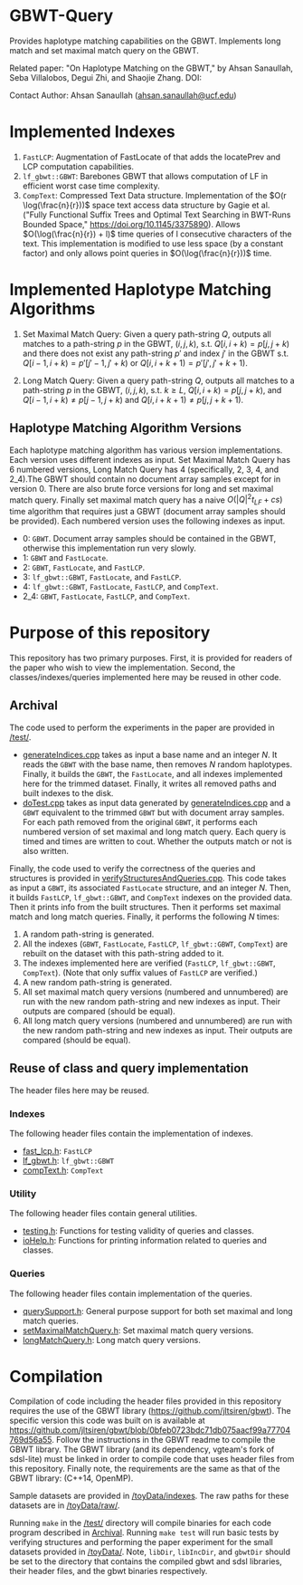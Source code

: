 # GBWT-Query

Provides haplotype matching capabilities on the GBWT. Implements long match and set maximal match query on the GBWT. 

Related paper: "On Haplotype Matching on the GBWT," by Ahsan Sanaullah, Seba Villalobos, Degui Zhi, and Shaojie Zhang. DOI: 

Contact Author: Ahsan Sanaullah (ahsan.sanaullah@ucf.edu)

# Implemented Indexes
1. `FastLCP`: Augmentation of FastLocate of that adds the locatePrev and LCP computation capabilities.
2. `lf_gbwt::GBWT`: Barebones GBWT that allows computation of LF in efficient worst case time complexity.
3. `CompText`: Compressed Text Data structure. Implementation of the $O(r \log(\frac{n}{r}))$ space text access data structure by Gagie et al. ("Fully Functional Suffix Trees and Optimal Text Searching in BWT-Runs Bounded Space," https://doi.org/10.1145/3375890). Allows $O(\log(\frac{n}{r}) + l)$ time queries of l consecutive characters of the text. This implementation is modified to use less space (by a constant factor) and only allows point queries in $O(\log(\frac{n}{r}))$ time.

# Implemented Haplotype Matching Algorithms
1. Set Maximal Match Query: Given a query path-string $Q$, outputs all matches to a path-string $p$ in the GBWT, $(i,j,k)$, s.t. $Q[i,i+k) = p[j,j+k)$ and there does not exist any path-string $p'$ and index $j'$ in the GBWT s.t. $Q[i-1,i+k) = p'[j'-1, j'+k)$ or $Q[i,i+k+1) = p'[j', j'+k+1)$.
   
3. Long Match Query: Given a query path-string $Q$, outputs all matches to a path-string $p$ in the GBWT, $(i,j,k)$, s.t. $k \geq L$, $Q[i,i+k) = p[j,j+k)$, and $Q[i-1,i+k) \neq p[j-1, j+k)$ and $Q[i,i+k+1) \neq p[j,j+k+1)$.

## Haplotype Matching Algorithm Versions
Each haplotype matching algorithm has various version implementations. Each version uses different indexes as input. Set Maximal Match Query has 6 numbered versions, Long Match Query has 4 (specifically, 2, 3, 4, and 2_4).The GBWT should contain no document array samples except for in version 0. There are also brute force versions for long and set maximal match query. Finally set maximal match query has a naive $O(|Q|^2t_{LF}+cs)$ time algorithm that requires just a GBWT (document array samples should be provided). Each numbered version uses the following indexes as input. 
* 0: `GBWT`. Document array samples should be contained in the GBWT, otherwise this implementation run very slowly.
* 1: `GBWT` and `FastLocate`.
* 2: `GBWT`, `FastLocate`, and `FastLCP`.
* 3: `lf_gbwt::GBWT`, `FastLocate`, and `FastLCP`.
* 4: `lf_gbwt::GBWT`, `FastLocate`, `FastLCP`, and `CompText`.
* 2_4: `GBWT`, `FastLocate`, `FastLCP`, and `CompText`.

# Purpose of this repository
This repository has two primary purposes. First, it is provided for readers of the paper who wish to view the implementation. Second, the classes/indexes/queries implemented here may be reused in other code. 
## Archival
The code used to perform the experiments in the paper are provided in [/test/](/test/). 
* [generateIndices.cpp](/test/generateIndices.cpp) takes as input a base name and an integer $N$. It reads the `GBWT` with the base name, then removes $N$ random haplotypes. Finally, it builds the `GBWT`, the `FastLocate`, and all indexes implemented here for the trimmed dataset. Finally, it writes all removed paths and built indexes to the disk.
* [doTest.cpp](/test/doTest.cpp) takes as input data generated by [generateIndices.cpp](/test/generateIndices.cpp) and a `GBWT` equivalent to the trimmed `GBWT` but with document array samples. For each path removed from the original `GBWT`, it performs each numbered version of set maximal and long match query. Each query is timed and times are written to cout. Whether the outputs match or not is also written.

 Finally, the code used to verify the correctness of the queries and structures is provided in [verifyStructuresAndQueries.cpp](/test/verifyStructuresAndQueries.cpp). This code takes as input a `GBWT`, its associated `FastLocate` structure, and an integer $N$. Then, it builds `FastLCP`, `lf_gbwt::GBWT`, and `CompText` indexes on the provided data. Then it prints info from the built structures. Then it performs set maximal match and long match queries. Finally, it performs the following $N$ times:
1. A random path-string is generated.
2. All the indexes (`GBWT`, `FastLocate`, `FastLCP`, `lf_gbwt::GBWT`, `CompText`) are rebuilt on the dataset with this path-string added to it.
3. The indexes implemented here are verified (`FastLCP`, `lf_gbwt::GBWT`, `CompText`). (Note that only suffix values of `FastLCP` are verified.)
4. A new random path-string is generated.
5. All set maximal match query versions (numbered and unnumbered) are run with the new random path-string and new indexes as input. Their outputs are compared (should be equal).
6. All long match query versions (numbered and unnumbered) are run with the new random path-string and new indexes as input. Their outputs are compared (should be equal).
## Reuse of class and query implementation
The header files here may be reused. 
### Indexes
The following header files contain the implementation of indexes.
* [fast_lcp.h](/include/fast_lcp.h): `FastLCP`
* [lf_gbwt.h](/include/lf_gbwt.h): `lf_gbwt::GBWT`
* [compText.h](/include/compText.h): `CompText`
### Utility
The following header files contain general utilities.
* [testing.h](/include/testing.h): Functions for testing validity of queries and classes.
* [ioHelp.h](/include/ioHelp.h): Functions for printing information related to queries and classes.
### Queries
The following header files contain implementation of the queries. 
* [querySupport.h](/include/querySupport.h): General purpose support for both set maximal and long match queries.
* [setMaximalMatchQuery.h](/include/setMaximalMatchQuery.h): Set maximal match query versions.
* [longMatchQuery.h](/include/longMatchQuery.h): Long match query versions. 
# Compilation
Compilation of code including the header files provided in this repository requires the use of the GBWT library (https://github.com/jltsiren/gbwt). The specific version this code was built on is available at https://github.com/jltsiren/gbwt/blob/0bfeb0723bdc71db075aacf99a77704769d56a55. Follow the instructions in the GBWT readme to compile the GBWT library. The GBWT library (and its dependency, vgteam's fork of sdsl-lite) must be linked in order to compile code that uses header files from this repository. Finally note, the requirements are the same as that of the GBWT library: (C++14, OpenMP).

Sample datasets are provided in [/toyData/indexes](/toyData/indexes). The raw paths for these datasets are in [/toyData/raw/](/toyData/raw). 

Running `make` in the [/test/](/test/) directory will compile binaries for each code program described in [Archival](#archival). Running `make test` will run basic tests by verifying structures and performing the paper experiment for the small datasets provided in [/toyData/](/toyData/). Note, `libDir`, `libIncDir`, and `gbwtDir` should be set to the directory that contains the compiled gbwt and sdsl libraries, their header files, and the gbwt binaries respectively.
